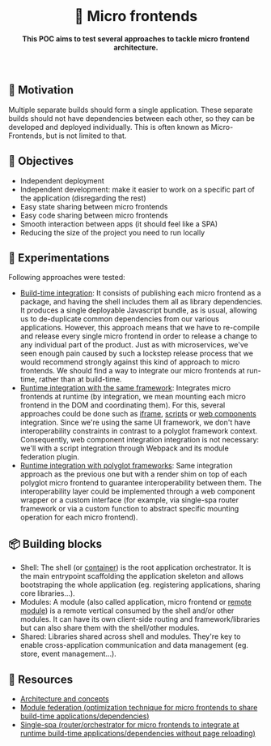 <br>
<div align="center">
    <h1>🧪 Micro frontends</h1>
    <strong>This POC aims to test several approaches to tackle micro frontend architecture.</strong>
</div>
<br>
<br>

## 🤔 Motivation

Multiple separate builds should form a single application. These separate builds should not have dependencies between each other, so they can be developed and deployed individually.
This is often known as Micro-Frontends, but is not limited to that.

## 🎯 Objectives

-   Independent deployment
-   Independent development: make it easier to work on a specific part of the application (disregarding the rest)
-   Easy state sharing between micro frontends
-   Easy code sharing between micro frontends
-   Smooth interaction between apps (it should feel like a SPA)
-   Reducing the size of the project you need to run locally

## 🧪 Experimentations

Following approaches were tested:
- [Build-time integration](https://github.com/adbayb/poc-micro-frontends/tree/buildtime): It consists of publishing each micro frontend as a package, and having the shell includes them all as library dependencies. It produces a single deployable Javascript bundle, as is usual, allowing us to de-duplicate common dependencies from our various applications. However, this approach means that we have to re-compile and release every single micro frontend in order to release a change to any individual part of the product. Just as with microservices, we've seen enough pain caused by such a lockstep release process that we would recommend strongly against this kind of approach to micro frontends. We should find a way to integrate our micro frontends at run-time, rather than at build-time.
- [Runtime integration with the same framework](https://github.com/adbayb/poc-micro-frontends/tree/runtime-single-framework): Integrates micro frontends at runtime (by integration, we mean mounting each micro frontend in the DOM and coordinating them). For this, several approaches could be done such as [iframe](https://martinfowler.com/articles/micro-frontends.html#Run-timeIntegrationViaIframes), [scripts](https://martinfowler.com/articles/micro-frontends.html#Run-timeIntegrationViaJavascript) or [web components](https://martinfowler.com/articles/micro-frontends.html#Run-timeIntegrationViaWebComponents) integration. Since we're using the same UI framework, we don't have interoperability constraints in contrast to a polyglot framework context. Consequently, web component integration integration is not necessary: we'll with a script integration through Webpack and its module federation plugin.
- [Runtime integration with polyglot frameworks](https://github.com/adbayb/poc-micro-frontends/tree/runtime-polyglot-frameworks): Same integration approach as the previous one but with a render shim on top of each polyglot micro frontend to guarantee interoperability between them. The interoperability layer could be implemented through a web component wrapper or a custom interface (for example, via single-spa router framework or via a custom function to abstract specific mounting operation for each micro frontend).


## 📦 Building blocks

- Shell: The shell (or [container](https://webpack.js.org/concepts/module-federation/#low-level-concepts)) is the root application orchestrator. It is the main entrypoint scaffolding the application skeleton and allows bootstraping the whole application (eg. registering applications, sharing core libraries...).
- Modules: A module (also called application, micro frontend or [remote module](https://webpack.js.org/concepts/module-federation/#low-level-concepts)) is a remote vertical consumed by the shell and/or other modules. It can have its own client-side routing and framework/libraries but can also share them with the shell/other modules.
- Shared: Libraries shared across shell and modules. They're key to enable cross-application communication and data management (eg. store, event management...).

## 📕 Resources

- [Architecture and concepts](https://martinfowler.com/articles/micro-frontends.html)
- [Module federation (optimization technique for micro frontends to share build-time applications/dependencies)](https://single-spa.js.org/)
- [Single-spa (router/orchestrator for micro frontends to integrate at runtime build-time applications/dependencies without page reloading)](https://single-spa.js.org/)
